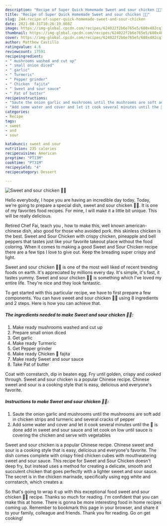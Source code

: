 ```yaml
---
description: "Recipe of Super Quick Homemade Sweet and sour chicken 🐔🍗"
title: "Recipe of Super Quick Homemade Sweet and sour chicken 🐔🍗"
slug: 244-recipe-of-super-quick-homemade-sweet-and-sour-chicken
date: 2021-08-31T10:26:19.860Z
image: https://img-global.cpcdn.com/recipes/624022f2b6e765e5/680x482cq70/sweet-and-sour-chicken-recipe-main-photo.jpg
thumbnail: https://img-global.cpcdn.com/recipes/624022f2b6e765e5/680x482cq70/sweet-and-sour-chicken-recipe-main-photo.jpg
cover: https://img-global.cpcdn.com/recipes/624022f2b6e765e5/680x482cq70/sweet-and-sour-chicken-recipe-main-photo.jpg
author: Matthew Castillo
ratingvalue: 4.6
reviewcount: 17591
recipeingredient:
- " mushrooms washed and cut up"
- " small onion diced"
- " garlic"
- " Turmeric"
- " Pepper grinder"
- " Chicken  fajita"
- " Sweet and sour sauce"
- " Pat of butter"
recipeinstructions:
- "Saute the onion garlic and mushrooms until the mushrooms are soft add in chicken strips and turmeric and several cracks of pepper"
- "Add some water and cover and let it cook several minutes until the 🐔 is done add in sweet and sour sauce and let cook on low until sauce is covering the chicken and serve with vegetables"
categories:
- Recipe
tags:
- sweet
- and
- sour

katakunci: sweet and sour 
nutrition: 235 calories
recipecuisine: American
preptime: "PT13M"
cooktime: "PT31M"
recipeyield: "4"
recipecategory: Dessert

---
```



![Sweet and sour chicken 🐔🍗](https://img-global.cpcdn.com/recipes/624022f2b6e765e5/680x482cq70/sweet-and-sour-chicken-recipe-main-photo.jpg)

Hello everybody, I hope you are having an incredible day today. Today, we're going to prepare a special dish, sweet and sour chicken 🐔🍗. It is one of my favorites food recipes. For mine, I will make it a little bit unique. This will be really delicious.

Retired Chef Fai, teach you , how to make this, well known american-chinese dish, also good for those who avoided pork. this skinless chicken is the best. Sweet and Sour Chicken with crispy chicken, pineapple and bell peppers that tastes just like your favorite takeout place without the food coloring. When it comes to making a good Sweet and Sour Chicken recipe there are a few tips I love to give out. Keep the breading super crispy and light.

Sweet and sour chicken 🐔🍗 is one of the most well liked of recent trending foods on earth. It's appreciated by millions every day. It's simple, it's fast, it tastes yummy. Sweet and sour chicken 🐔🍗 is something which I've loved my entire life. They're nice and they look fantastic.


To get started with this particular recipe, we have to first prepare a few components. You can have sweet and sour chicken 🐔🍗 using 8 ingredients and 2 steps. Here is how you can achieve that.

<!--inarticleads1-->

##### The ingredients needed to make Sweet and sour chicken 🐔🍗:

1. Make ready  mushrooms washed and cut up
1. Prepare  small onion diced
1. Get  garlic
1. Make ready  Turmeric
1. Get  Pepper grinder
1. Make ready  Chicken 🍗 fajita
1. Make ready  Sweet and sour sauce
1. Take  Pat of butter


Coat with cornstarch, dip in beaten egg. Fry until golden, crispy and cooked through. Sweet and sour chicken is a popular Chinese recipe. Chinese sweet and sour is a cooking style that is easy, delicious and everyone&#39;s favorite. 

<!--inarticleads2-->

##### Instructions to make Sweet and sour chicken 🐔🍗:

1. Saute the onion garlic and mushrooms until the mushrooms are soft add in chicken strips and turmeric and several cracks of pepper
1. Add some water and cover and let it cook several minutes until the 🐔 is done add in sweet and sour sauce and let cook on low until sauce is covering the chicken and serve with vegetables


Sweet and sour chicken is a popular Chinese recipe. Chinese sweet and sour is a cooking style that is easy, delicious and everyone&#39;s favorite. The dish comes complete with crispy fried chicken cubes with mouthwatering sweet and sour sauce. This recipe for Sweet and Sour Chicken doesn&#39;t deep fry, but instead uses a method for creating a delicate, smooth and succulent chicken that goes perfectly with a lighter sweet and sour sauce. The secret is in the chicken marinade, specifically using egg white and cornstarch, which creates a. 

So that's going to wrap it up with this exceptional food sweet and sour chicken 🐔🍗 recipe. Thanks so much for reading. I'm confident that you can make this at home. There is gonna be more interesting food in home recipes coming up. Remember to bookmark this page in your browser, and share it to your family, colleague and friends. Thank you for reading. Go on get cooking!
